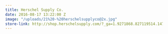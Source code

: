 ```yaml
---
title: Herschel Supply Co.
date: 2016-08-17 13:22:00 Z
image: "/uploads/21%20-%20herschelsupplyco@2x.jpg"
store-link: http://shop.herschelsupply.com/?_ga=1.9271868.827119514.1471440207
---
```


